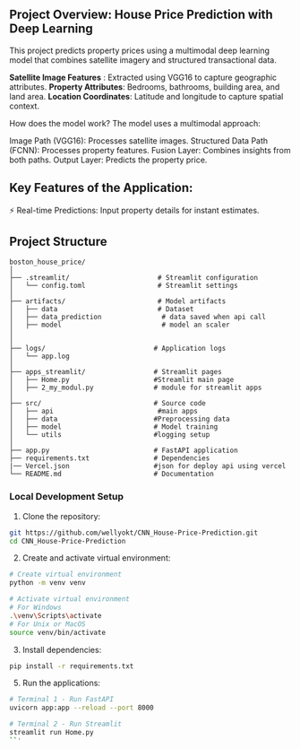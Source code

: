 ## **Project Overview: House Price Prediction with Deep Learning**
This project predicts property prices using a multimodal deep learning model that combines satellite imagery and structured transactional data.



**Satellite Image Features** : Extracted using VGG16 to capture geographic attributes.
**Property Attributes**: Bedrooms, bathrooms, building area, and land area.
**Location Coordinates**: Latitude and longitude to capture spatial context.

How does the model work?
The model uses a multimodal approach:

Image Path (VGG16): Processes satellite images.
Structured Data Path (FCNN): Processes property features.
Fusion Layer: Combines insights from both paths.
Output Layer: Predicts the property price.

## **Key Features of the Application**:
⚡ Real-time Predictions: Input property details for instant estimates.

## Project Structure
```plaintext
boston_house_price/
│
├── .streamlit/                      # Streamlit configuration
│   └── config.toml                  # Streamlit settings
│
├── artifacts/                       # Model artifacts
│   ├── data                         # Dataset
│   ├── data_prediction               # data saved when api call
│   ├── model                         # model an scaler
│
│
├── logs/                           # Application logs
│   └── app.log
│
├── apps_streamlit/                 # Streamlit pages
│   ├── Home.py                     #Streamlit main page
│   ├── 2_my_modul.py               # module for streamlit apps
│
├── src/                            # Source code
│   ├── api                          #main apps
│   ├── data                        #Preprocessing data
│   ├── model                       # Model training
│   └── utils                       #logging setup
│
├── app.py                          # FastAPI application
├── requirements.txt                # Dependencies
|── Vercel.json                     #json for deploy api using vercel
└── README.md                       # Documentation
```



### Local Development Setup

1. Clone the repository:
```bash
git https://github.com/wellyokt/CNN_House-Price-Prediction.git
cd CNN_House-Price-Prediction
```

2. Create and activate virtual environment:
```bash
# Create virtual environment
python -m venv venv

# Activate virtual environment
# For Windows
.\venv\Scripts\activate
# For Unix or MacOS
source venv/bin/activate
```

3. Install dependencies:
```bash
pip install -r requirements.txt
```

5. Run the applications:
```bash
# Terminal 1 - Run FastAPI
uvicorn app:app --reload --port 8000

# Terminal 2 - Run Streamlit
streamlit run Home.py
``'